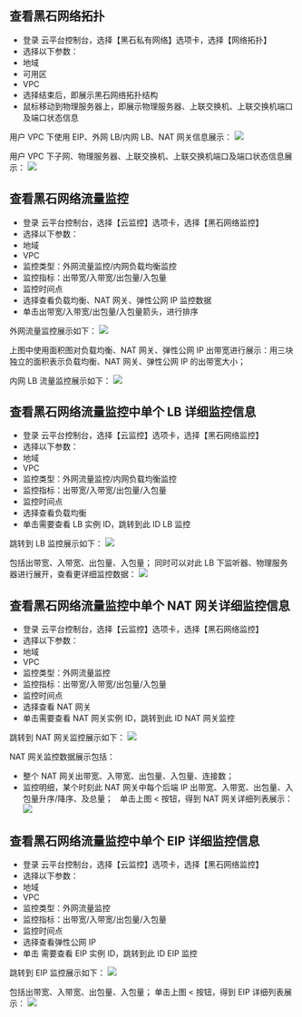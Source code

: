 ## 查看黑石网络拓扑
- 登录 云平台控制台，选择【黑石私有网络】选项卡，选择【网络拓扑】
- 选择以下参数：
 - 地域
 - 可用区
 - VPC
- 选择结束后，即展示黑石网络拓扑结构
- 鼠标移动到物理服务器上，即展示物理服务器、上联交换机、上联交换机端口及端口状态信息

用户 VPC 下使用 EIP、外网 LB/内网 LB、NAT 网关信息展示：
![](http://imgcache.tce.fsphere.cn/image/mc.qcloudimg.com/static/img/ae7949d10c1f9551e72a6a81af548fb2/image.png)

用户 VPC 下子网、物理服务器、上联交换机、上联交换机端口及端口状态信息展示：
![](http://imgcache.tce.fsphere.cn/image/mc.qcloudimg.com/static/img/a3eb064e518a738ef2274fff58987d9f/image.png)

## 查看黑石网络流量监控
- 登录 云平台控制台，选择【云监控】选项卡，选择【黑石网络监控】
- 选择以下参数：
 - 地域
 - VPC
 - 监控类型：外网流量监控/内网负载均衡监控
 - 监控指标：出带宽/入带宽/出包量/入包量
 - 监控时间点
- 选择查看负载均衡、NAT 网关、弹性公网 IP 监控数据
- 单击出带宽/入带宽/出包量/入包量箭头，进行排序

外网流量监控展示如下：
![](http://imgcache.tce.fsphere.cn/image/mc.qcloudimg.com/static/img/8fc38b9da84bb04af14b6e399f1817a4/image.png)

上图中使用面积图对负载均衡、NAT 网关、弹性公网 IP 出带宽进行展示：用三块独立的面积表示负载均衡、NAT 网关、弹性公网 IP 的出带宽大小；

内网 LB 流量监控展示如下：
![](http://imgcache.tce.fsphere.cn/image/mc.qcloudimg.com/static/img/a75420dbf6c9fd2dda150833a58a2da8/image.png)
 
## 查看黑石网络流量监控中单个 LB 详细监控信息
- 登录 云平台控制台，选择【云监控】选项卡，选择【黑石网络监控】
- 选择以下参数：
 - 地域
 - VPC
 - 监控类型：外网流量监控/内网负载均衡监控
 - 监控指标：出带宽/入带宽/出包量/入包量
 - 监控时间点
- 选择查看负载均衡
- 单击需要查看 LB 实例 ID，跳转到此 ID LB 监控

跳转到 LB 监控展示如下：
![](http://imgcache.tce.fsphere.cn/image/mc.qcloudimg.com/static/img/db6bf932774ab704222c7dd5815e195d/image.png)

包括出带宽、入带宽、出包量、入包量；
同时可以对此 LB 下监听器、物理服务器进行展开，查看更详细监控数据：
![](http://imgcache.tce.fsphere.cn/image/mc.qcloudimg.com/static/img/bb0386d4f1e915e63a026b8f6e993a8d/image.png)

## 查看黑石网络流量监控中单个 NAT 网关详细监控信息
- 登录 云平台控制台，选择【云监控】选项卡，选择【黑石网络监控】
- 选择以下参数：
 - 地域
 - VPC
 - 监控类型：外网流量监控
 - 监控指标：出带宽/入带宽/出包量/入包量
 - 监控时间点
- 选择查看 NAT 网关
- 单击需要查看 NAT 网关实例 ID，跳转到此 ID NAT 网关监控

跳转到 NAT 网关监控展示如下：
![](http://imgcache.tce.fsphere.cn/image/mc.qcloudimg.com/static/img/f9271c2c2cd389c259a0b027bc7f5a8d/image.png)

NAT 网关监控数据展示包括：
- 整个 NAT 网关出带宽、入带宽、出包量、入包量、连接数；
- 监控明细，某个时刻此 NAT 网关中每个后端 IP 出带宽、入带宽、出包量、入包量升序/降序、及总量；
 
单击上图 < 按钮，得到 NAT 网关详细列表展示：
![](http://imgcache.tce.fsphere.cn/image/mc.qcloudimg.com/static/img/505cabad8c6aa1dbeee842d3f86c420b/image.png)

## 查看黑石网络流量监控中单个 EIP 详细监控信息
- 登录 云平台控制台，选择【云监控】选项卡，选择【黑石网络监控】
- 选择以下参数：
 - 地域
 - VPC
 - 监控类型：外网流量监控
 - 监控指标：出带宽/入带宽/出包量/入包量
 - 监控时间点
- 选择查看弹性公网 IP
- 单击 需要查看 EIP 实例 ID，跳转到此 ID EIP 监控

跳转到 EIP 监控展示如下：
![](http://imgcache.tce.fsphere.cn/image/mc.qcloudimg.com/static/img/8b1d634ce0db446f4cfae21c1c04e882/image.png)

包括出带宽、入带宽、出包量、入包量；
单击上图 < 按钮，得到 EIP 详细列表展示：
![](http://imgcache.tce.fsphere.cn/image/mc.qcloudimg.com/static/img/80968998d9246f33663e39acfc1290e1/image.png)






